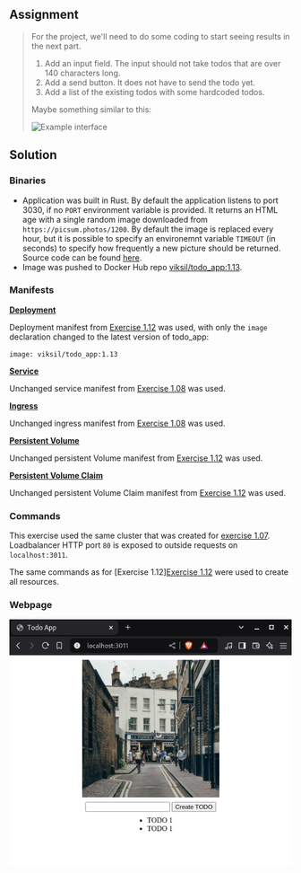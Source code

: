 ## Assignment

> 
> For the project, we'll need to do some coding to start seeing results in the next part.
> 
> 1. Add an input field. The input should not take todos that are over 140 characters long.
> 2. Add a send button. It does not have to send the todo yet.
> 3. Add a list of the existing todos with some hardcoded todos.
> 
> Maybe something similar to this:
> 
> ![Example interface](https://devopswithkubernetes.com/static/ff807ebf379aa4fd08d98d96b03d969c/8ae5a/project-ex-113.webp)

## Solution

### Binaries

- Application was built in Rust. By default the application listens to port 3030, if no `PORT` environment variable is provided. It returns an HTML age with a single random image downloaded from `https://picsum.photos/1200`. By default the image is replaced every hour, but it is possible to specify an environemnt variable `TIMEOUT` (in seconds) to specify how frequently a new picture should be returned. Source code can be found [here](https://github.com/VikSil/DevOps_with_Kubernetes/tree/trunk/Part1/Exercise_1.13/app/todo_app).
- Image was pushed to Docker Hub repo [viksil/todo_app:1.13](https://hub.docker.com/r/viksil/todo_app/tags?name=1.13).

### Manifests

[**Deployment**](https://github.com/VikSil/DevOps_with_Kubernetes/tree/trunk/Part1/Exercise_1.12/manifests/deployment.yaml)

Deployment manifest from [Exercise 1.12](https://github.com/VikSil/DevOps_with_Kubernetes/tree/trunk/Part1/Exercise_1.12) was used, with only the `image` declaration changed to the latest version of todo_app:

    image: viksil/todo_app:1.13


[**Service**](https://github.com/VikSil/DevOps_with_Kubernetes/tree/trunk/Part1/Exercise_1.08/manifests/service.yaml)

Unchanged service manifest from [Exercise 1.08](https://github.com/VikSil/DevOps_with_Kubernetes/tree/trunk/Part1/Exercise_1.08) was used.


[**Ingress**](https://github.com/VikSil/DevOps_with_Kubernetes/tree/trunk/Part1/Exercise_1.08/manifests/ingress.yaml)

Unchanged ingress manifest from [Exercise 1.08](https://github.com/VikSil/DevOps_with_Kubernetes/tree/trunk/Part1/Exercise_1.08) was used.


[**Persistent Volume**](https://github.com/VikSil/DevOps_with_Kubernetes/tree/trunk/Part1/Exercise_1.12/volumes/persistentvolume.yaml)

Unchanged persistent Volume manifest from [Exercise 1.12](https://github.com/VikSil/DevOps_with_Kubernetes/tree/trunk/Part1/Exercise_1.12) was used.

[**Persistent Volume Claim**](https://github.com/VikSil/DevOps_with_Kubernetes/tree/trunk/Part1/Exercise_1.12/volumes/persistentvolumeclaim.yaml)

Unchanged persistent Volume Claim manifest from [Exercise 1.12](https://github.com/VikSil/DevOps_with_Kubernetes/tree/trunk/Part1/Exercise_1.12) was used.

### Commands

This exercise used the same cluster that was created for [exercise 1.07](https://raw.githubusercontent.com/VikSil/DevOps_with_Kubernetes/refs/heads/trunk/Part1/Exercise_1.07/Exercise_1.07_commands.png). Loadbalancer HTTP port `80` is exposed to outside requests on `localhost:3011`.

The same commands as for [Exercise 1.12][Exercise 1.12](https://github.com/VikSil/DevOps_with_Kubernetes/tree/trunk/Part1/Exercise_1.12) were used to create all resources.

### Webpage

![Webpage for Exercise 1.13](https://raw.githubusercontent.com/VikSil/DevOps_with_Kubernetes/refs/heads/trunk/Part1/Exercise_1.13/Exercise_1.13_todo_app.png)
